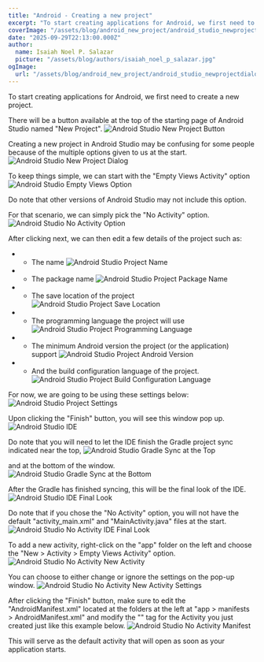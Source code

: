 ```yaml
---
title: "Android - Creating a new project"
excerpt: "To start creating applications for Android, we first need to create a new project."
coverImage: "/assets/blog/android_new_project/android_studio_newprojectdialog.png"
date: "2025-09-29T22:13:00.000Z"
author:
  name: Isaiah Noel P. Salazar
  picture: "/assets/blog/authors/isaiah_noel_p_salazar.jpg"
ogImage:
  url: "/assets/blog/android_new_project/android_studio_newprojectdialog.png"
---
```


To start creating applications for Android, we first need to create a new project.

There will be a button available at the top of the starting page of Android Studio named "New Project".
![Android Studio New Project Button](https://i.ibb.co/HDmqyTGG/android-studio-newprojectbutton.png)

Creating a new project in Android Studio may be confusing for some people because of the multiple options given to us at the start.
![Android Studio New Project Dialog](https://i.ibb.co/4nyr5Qm0/android-studio-newprojectdialog.png)

To keep things simple, we can start with the "Empty Views Activity" option
![Android Studio Empty Views Option](https://i.ibb.co/Dfq3SvSY/android-studio-emptyviews.png)

Do note that other versions of Android Studio may not include this option.

For that scenario, we can simply pick the "No Activity" option.
![Android Studio No Activity Option](https://i.ibb.co/Zz1YK69p/android-studio-noactivity.png)

After clicking next, we can then edit a few details of the project such as:
- - The name
![Android Studio Project Name](https://i.ibb.co/RTkGcRsw/android-studio-name.png)

- - The package name
![Android Studio Project Package Name](https://i.ibb.co/7tXwwCnR/android-studio-packagename.png)

- - The save location of the project
![Android Studio Project Save Location](https://i.ibb.co/LX10JBMB/android-studio-savelocation.png)

- - The programming language the project will use
![Android Studio Project Programming Language](https://i.ibb.co/Ps9vTs9z/android-studio-language.png)

- - The minimum Android version the project (or the application) support
![Android Studio Project Android Version](https://i.ibb.co/PZs98WDY/android-studio-androidversion.png)

- - And the build configuration language of the project.
![Android Studio Project Build Configuration Language](https://i.ibb.co/hRC9Cd00/android-studio-buildconfiglanguage.png)

For now, we are going to be using these settings below:
![Android Studio Project Settings](https://i.ibb.co/Rkvk0CK7/android-studio-mydefault.png)

Upon clicking the "Finish" button, you will see this window pop up.
![Android Studio IDE](https://i.ibb.co/B59rDs3J/android-studio-idestart.png)

Do note that you will need to let the IDE finish the Gradle project sync indicated near the top,
![Android Studio Gradle Sync at the Top](https://i.ibb.co/d0vS53Gc/android-studio-gradlesynctop.png)

and at the bottom of the window.
![Android Studio Gradle Sync at the Bottom](https://i.ibb.co/HTnP3SNS/android-studio-gradlesyncbottom.png)

After the Gradle has finished syncing, this will be the final look of the IDE.
![Android Studio IDE Final Look](https://i.ibb.co/rKTJ26V5/android-studio-idefinal.png)

Do note that if you chose the "No Activity" option, you will not have the default "activity_main.xml" and "MainActivity.java" files at the start.
![Android Studio No Activity IDE Final Look](https://i.ibb.co/9mMW4yBN/android-studio-noactivityidefinal.png)

To add a new activity, right-click on the "app" folder on the left and choose the "New > Activity > Empty Views Activity" option.
![Android Studio No Activity New Activity](https://i.ibb.co/23wz1P1T/android-studio-noactivitynewactivity1.png)

You can choose to either change or ignore the settings on the pop-up window.
![Android Studio No Activity New Activity Settings](https://i.ibb.co/N2n7VHBZ/android-studio-noactivitynewactivity2.png)

After clicking the "Finish" button, make sure to edit the "AndroidManifest.xml" located at the folders at the left at "app > manifests > AndroidManifest.xml" and modify the "<activity>" tag for the Activity you just created just like this example below.
![Android Studio No Activity Manifest](https://i.ibb.co/LX8SR4zn/android-studio-noactivitynewactivity3.png)

This will serve as the default activity that will open as soon as your application starts.